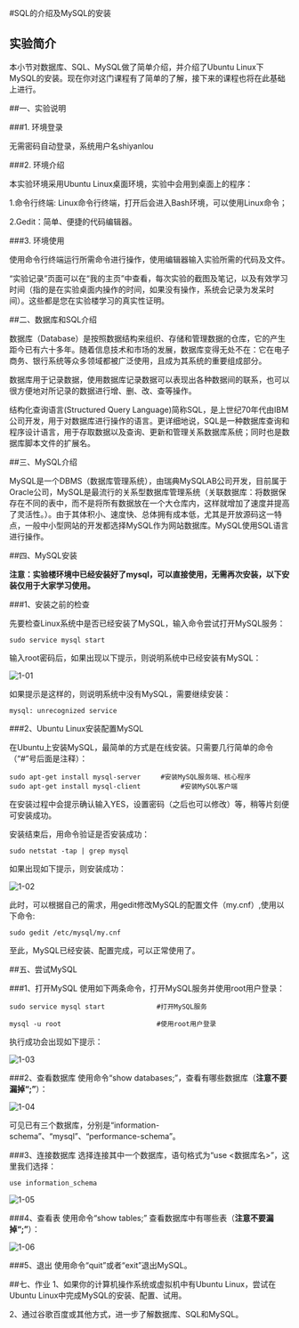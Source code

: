 #SQL的介绍及MySQL的安装

## 实验简介

本小节对数据库、SQL、MySQL做了简单介绍，并介绍了Ubuntu Linux下MySQL的安装。现在你对这门课程有了简单的了解，接下来的课程也将在此基础上进行。

##一、实验说明

###1. 环境登录

无需密码自动登录，系统用户名shiyanlou

###2. 环境介绍

本实验环境采用Ubuntu Linux桌面环境，实验中会用到桌面上的程序：

1.命令行终端: Linux命令行终端，打开后会进入Bash环境，可以使用Linux命令；

2.Gedit：简单、便捷的代码编辑器。

###3. 环境使用

使用命令行终端运行所需命令进行操作，使用编辑器输入实验所需的代码及文件。


“实验记录”页面可以在“我的主页”中查看，每次实验的截图及笔记，以及有效学习时间（指的是在实验桌面内操作的时间，如果没有操作，系统会记录为发呆时间）。这些都是您在实验楼学习的真实性证明。


##二、数据库和SQL介绍

数据库（Database）是按照数据结构来组织、存储和管理数据的仓库，它的产生距今已有六十多年。随着信息技术和市场的发展，数据库变得无处不在：它在电子商务、银行系统等众多领域都被广泛使用，且成为其系统的重要组成部分。

数据库用于记录数据，使用数据库记录数据可以表现出各种数据间的联系，也可以很方便地对所记录的数据进行增、删、改、查等操作。

结构化查询语言(Structured Query Language)简称SQL，是上世纪70年代由IBM公司开发，用于对数据库进行操作的语言。更详细地说，SQL是一种数据库查询和程序设计语言，用于存取数据以及查询、更新和管理关系数据库系统；同时也是数据库脚本文件的扩展名。


##三、MySQL介绍

MySQL是一个DBMS（数据库管理系统），由瑞典MySQLAB公司开发，目前属于Oracle公司，MySQL是最流行的关系型数据库管理系统（关联数据库：将数据保存在不同的表中，而不是将所有数据放在一个大仓库内，这样就增加了速度并提高了灵活性。）。由于其体积小、速度快、总体拥有成本低，尤其是开放源码这一特点，一般中小型网站的开发都选择MySQL作为网站数据库。MySQL使用SQL语言进行操作。


##四、MySQL安装

**注意：实验楼环境中已经安装好了mysql，可以直接使用，无需再次安装，以下安装仅用于大家学习使用。**

###1、安装之前的检查

先要检查Linux系统中是否已经安装了MySQL，输入命令尝试打开MySQL服务：

```
sudo service mysql start
```

输入root密码后，如果出现以下提示，则说明系统中已经安装有MySQL：

![1-01](https://dn-anything-about-doc.qbox.me/MySQL/sql-01-01-.png/logoblackfont)

如果提示是这样的，则说明系统中没有MySQL，需要继续安装：

```
mysql: unrecognized service
```

###2、Ubuntu Linux安装配置MySQL

在Ubuntu上安装MySQL，最简单的方式是在线安装。只需要几行简单的命令（“#”号后面是注释）：

```
sudo apt-get install mysql-server     #安装MySQL服务端、核心程序
sudo apt-get install mysql-client          #安装MySQL客户端
```

在安装过程中会提示确认输入YES，设置密码（之后也可以修改）等，稍等片刻便可安装成功。

安装结束后，用命令验证是否安装成功：

```
sudo netstat -tap | grep mysql 
```

如果出现如下提示，则安装成功：

![1-02](https://dn-anything-about-doc.qbox.me/MySQL/sql-01-02.png/logoblackfont)

此时，可以根据自己的需求，用gedit修改MySQL的配置文件（my.cnf）,使用以下命令:

```
sudo gedit /etc/mysql/my.cnf 
```

至此，MySQL已经安装、配置完成，可以正常使用了。

##五、尝试MySQL

###1、打开MySQL
使用如下两条命令，打开MySQL服务并使用root用户登录：

```
sudo service mysql start             #打开MySQL服务

mysql -u root                        #使用root用户登录
```

执行成功会出现如下提示：

![1-03](https://dn-anything-about-doc.qbox.me/MySQL/sql-01-03-.png/logoblackfont)

###2、查看数据库
使用命令“show databases;”，查看有哪些数据库（**注意不要漏掉“;”**）：

![1-04](https://dn-anything-about-doc.qbox.me/MySQL/sql-01-04.png/logoblackfont)

可见已有三个数据库，分别是“information-schema”、“mysql”、“performance-schema”。

###3、连接数据库
选择连接其中一个数据库，语句格式为“use &lt;数据库名&gt;”，这里我们选择：

```
use information_schema
```

![1-05](https://dn-anything-about-doc.qbox.me/MySQL/sql-01-05.png/logoblackfont)

###4、查看表
使用命令“show tables;” 查看数据库中有哪些表（**注意不要漏掉“;”**）：

![1-06](https://dn-anything-about-doc.qbox.me/MySQL/sql-01-06.png/logoblackfont)

###5、退出
使用命令“quit”或者“exit”退出MySQL。


##七、作业
1、如果你的计算机操作系统或虚拟机中有Ubuntu Linux，尝试在Ubuntu Linux中完成MySQL的安装、配置、试用。

2、通过谷歌百度或其他方式，进一步了解数据库、SQL和MySQL。








